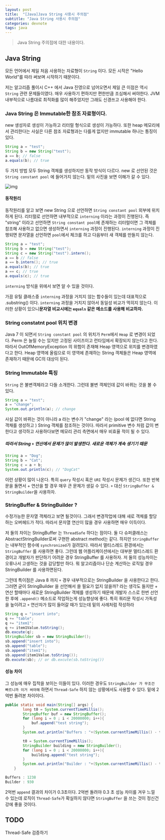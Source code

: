 ```yaml
---
layout: post
title:  "[Java]Java String 사용시 주의점"
subtitle: "Java String 사용시 주의점"
categories: devnote
tags: java
---
```


> Java String 주의점에 대한 내용이다.

## Java String 

모든 언어에서 제일 처음 사용하는 자료형이 `String` 이다.  모든 시작은 "Hello World"를 따라 써보며 시작하기 때문이다.

저는 알고리즘 풀이시 C++ 에서 Java 진영으로 넘어오면서 제일 큰 이점은 역시 `String` 관련 문제들이였다. 매우 사용하기 편하지만 편한만큼 조심해서 써야한다. JVM 내부적으로 나름대로 최적화를 많이 해주었지만 그래도 신경쓰고 사용해야 한다.

### Java String 은 Immutable한 참조 자료형이다.

new 생성자로 생성이 가능하고 리터럴 형식으로 생성이 가능하다.  또한 heap 메모리에서 관리한다는 사실은 다른 참조 자료형과는 다를게 없지만 immutable 하나는 틍징이 있다.

```java
String a = "test";
String b = new String("test");
a == b; // false
a.equals(b); // true
```

두 가지 방법 모두 String 객체를 생성하지만 동작 방식이 다르다. new 로 선언된 것은 `String constant pool` 에 들어가지 않는다. 밑의 사진을 보면 이해가 갈 수 있다.

![img](https://lh3.googleusercontent.com/3Iko09F6vHHT4tvp2cZ_I92lXKUHKqwQ_cqwk1WoLQsvca8O0AokSXg-W_ixK1B4m6tGFZNGwiCK2JDUG9cTvvib3yY4EazZXTqwrj1bFT9tGRqFn5DDiSQ5z_x1Hty406fx_H4)

#### 동작원리

동작원리를 알고 보면 new String 으로 선언하면 `String constant pool` 외부에 위치하게 된다. 리터럴로 선언하면 내부적으로 `interning` 이라는 과정이 진행된다. 즉 "string" 이라고 선언하면 `String constant pool`에 존재하는 리터럴이면 그 객체를 참조해 사용하고 없으면 생성하면서 `interning` 과정이 진행된다. `interning` 과정이 진행되면 문자열을 선언하면 `pool`에서 체크를 하고 다음부터 새 객체를 만들지 않는다.

```java
String a = "test";
String b = new String("test");
String c = new String("test").intern();
a == b // false
a == b.intern(); // true
a.equals(b); // true
a == c; // true
a.equals(c); // true
```

`interning` 방식을 위에서 보면 알 수 있을 것이다. 

가끔 유틸 클래스중 `interning` 과정을 거치지 않는 함수들이 있는데 대표적으로 .substring() 이다. `interning` 과정을 거치지 않아서 동일성 비교가 먹히지 않는다. 이러한 상황이 있으니**문자열 비교시에는 `equals` 같은 메소드를 사용해 비교하자.**



### String constatnt pool 위치 변경

Java 7 이 되면서 `String constant pool` 의 위치가 `Perm`에서 `Heap` 로 변경이 되었다. Perm 은 늘릴 수는 있지만 고정된 사이즈이고 런타임에서 확장되지 않는다고 한다. 따라서 OutOfMemoryException 의 위험이 존재해 Heap 영역으로 위치를 변경하였다고 한다. Heap 영역에 올림으로   이 영역에 존재하는 String 객체들은 Heap 영역에 존재하기 때문에 GC의 대상이 된다.

### String Immutable 특징

`String` 은 불변객체라고 다들 소개한다. 그런데 불변 객체인데 값이 바뀌는 것을 볼 수 있다.

``` java
String a = "test";
a = "change";
System.out.println(a); // change
```

사실 값이 바뀌는 것이 아니라 a 라는 변수가 "change" 라는 (pool 에 없다면 String 객채를 생성하고 ) String 객체를 참조하는 것이다. 따라서 primitive 변수 처럼 값이 변한다고 생각하고 사용하다보면 메모리 관리 측면에서 매우 비효율 적이 될 수 있다.

##### 따라서 String  `+` 연산에서 문제가 많이 발생한다.  새로운 객체가 계속 생기기 때문

```java
String a = "Dog";
String b = "Cat";
String c = a + b;
System.out.println(c); // "DogCat"
```

이런 상황이 많이 나온다. 특히 `query` 작성시 혹은 `URI` 작성시 문제가 생긴다. 또한 반복문을 돌면서 + 연산을 할 경우 매우 큰 문제가 생길 수 있다. `+` 대신 `StringBuffer & StringBuilder`을 사용하자.

### StringBuffer & StringBuilder ?

수정가능한 문자열 객체라고 보면 될것이다. 그래서 변경작업에 대해 새로 객체를 할당하는 오버헤드가 적다. 따라서 문자열 연산이 많을 경우 사용하면 매우 이득이다.

저 둘의 차이는 StringBuffer 는 `ThreadSafe` 하다는 점이다. 둘 다 슈퍼클래스는 AbstractStringBuilder로써 구현한 abstract method는 같다. 하지만 `StringBuffer`는 내부적인 함수에 `synchronized`가 걸려있다. 따라서 멀티스레드 환경에서는 `StringBuffer` 를 사용하면 좋다. 그런데 웹 어플리케이션에서는 대부분 멀티스레드 환경이고 개발자가 판단하기 어려운 경우 StringBuffer 를 사용하자. 저 둘의 성능차이는 오류나서 고생하는 것을 감당할만 하다. 뭐 알고리즘이나 단순 계산하는 로직일 경우 StringBuilder 를 사용하면된다. 

그런데 특이점은 Java 8 까지  `+` 경우 내부적으로는 StringBuilder 을 사용한다고 한다. 그러면 굳이 StringBuilder 을 선언해서 쓸 필요가 없지 않을까? 라는 생각도 들지만 + 연산 할때마다 새로운 StringBuilder 객체를 생성하기 때문에 개발자 스스로 한번 선언한 후에 `.append()` 메소드로 작업하는게 성능향상에 좋다. 특히 쿼리문 작성시 가독성을 높이려고 `+` 연산자가 많이 들어갈 때가 있는데 밑의 사례처럼 작성하라

```java
String q = "insert into";
q += "table";
q += "item1":
q += item1Value.toString();
db.excute(q);
StringBuilder sb = new StringBuilder();
sb.append("insert into");
sb.append("table");
sb.append("item1");
sb.append(item1Value.toString());
db.excute(sb); // or db.excute(sb.toString())
```

#### 성능 차이

그 성능에 매우 집착을 보이는 이들이 있다. 이러한 경우도 `StringBuilder 가 무조건 빠르니까 이거 써야해` 하면서 `Thread-Safe` 하지 않는 상황에서도 사용할 수 있다. 밑에 2억번  돌려본 차이이다.

```java
public static void main(String[] args) {
        long t0 = System.currentTimeMillis();
        StringBuffer buf = new StringBuffer();
        for (long i = 0 ; i < 20000000; i++){
            buf.append("test string");
        }
        System.out.println("Buffers : "+(System.currentTimeMillis() - t0));

        t0 = System.currentTimeMillis();
        StringBuilder building = new StringBuilder();
        for (long i = 0 ; i < 20000000; i++){
            building.append("test string");
        }
        System.out.println("Builder : "+(System.currentTimeMillis() - t0));
    }
```

```java
Buffers : 1238
Builder : 930
```

2억번 `append` 결과의 차이가 0.3초이다. 2억번 돌려야 0.3 초 성능 차이를 겨우 느낄 수 있는데 로직이 `Thread-Safe`가 확실하지 않다면 `StringBuffer` 을 쓰는 것이 정신건강에 좋을 것이다. 

## TODO
Thread-Safe 검증하기





